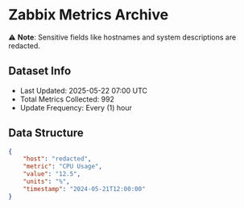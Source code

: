 # Zabbix Metrics Archive

⚠️ **Note**: Sensitive fields like hostnames and system descriptions are redacted.

## Dataset Info
- Last Updated: 2025-05-22 07:00 UTC
- Total Metrics Collected: 992
- Update Frequency: Every (1) hour

## Data Structure
```json
{
    "host": "redacted",
    "metric": "CPU Usage",
    "value": "12.5",
    "units": "%",
    "timestamp": "2024-05-21T12:00:00"
}
```
